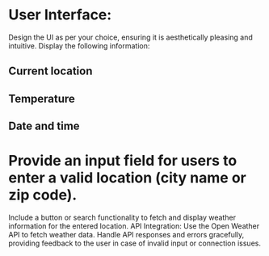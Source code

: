# User Interface:
Design the UI as per your choice, ensuring it is aesthetically pleasing and intuitive.
Display the following information:
## Current location
## Temperature
## Date and time
# Provide an input field for users to enter a valid location (city name or zip code).
Include a button or search functionality to fetch and display weather information for the entered location.
API Integration:
Use the Open Weather API to fetch weather data.
Handle API responses and errors gracefully, providing feedback to the user in case of invalid input or connection issues.
